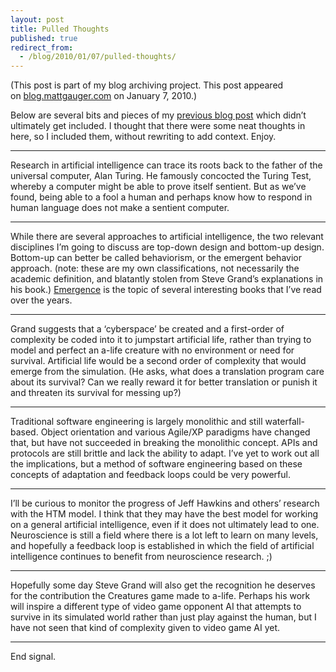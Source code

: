 ```yaml
---
layout: post
title: Pulled Thoughts
published: true
redirect_from:
  - /blog/2010/01/07/pulled-thoughts/
---
```


(This post is part of my blog archiving project. This post appeared on [blog.mattgauger.com](http://blog.mattgauger.com/2010/01/07/pulled-thoughts/#) on January 7, 2010.)

Below are several bits and pieces of my [previous blog post](http://blog.mattgauger.com/2010/01/05/emergent-behavior/) which didn’t ultimately get included. I thought that there were some neat thoughts in here, so I included them, without rewriting to add context. Enjoy.

* * *

Research in artificial intelligence can trace its roots back to the father of the universal computer, Alan Turing. He famously concocted the Turing Test, whereby a computer might be able to prove itself sentient. But as we’ve found, being able to a fool a human and perhaps know how to respond in human language does not make a sentient computer.

* * *

While there are several approaches to artificial intelligence, the two relevant disciplines I’m going to discuss are top-down design and bottom-up design. Bottom-up can better be called behaviorism, or the emergent behavior approach. (note: these are my own classifications, not necessarily the academic definition, and blatantly stolen from Steve Grand’s explanations in his book.) [Emergence](http://en.wikipedia.org/wiki/Emergence) is the topic of several interesting books that I’ve read over the years.

* * *

Grand suggests that a ‘cyberspace’ be created and a first-order of complexity be coded into it to jumpstart artificial life, rather than trying to model and perfect an a-life creature with no environment or need for survival. Artificial life would be a second order of complexity that would emerge from the simulation. (He asks, what does a translation program care about its survival? Can we really reward it for better translation or punish it and threaten its survival for messing up?)

* * *

Traditional software engineering is largely monolithic and still waterfall-based. Object orientation and various Agile/XP paradigms have changed that, but have not succeeded in breaking the monolithic concept. APIs and protocols are still brittle and lack the ability to adapt. I’ve yet to work out all the implications, but a method of software engineering based on these concepts of adaptation and feedback loops could be very powerful.

* * *

I’ll be curious to monitor the progress of Jeff Hawkins and others’ research with the HTM model. I think that they may have the best model for working on a general artificial intelligence, even if it does not ultimately lead to one. Neuroscience is still a field where there is a lot left to learn on many levels, and hopefully a feedback loop is established in which the field of artificial intelligence continues to benefit from neuroscience research. ;)

* * *

Hopefully some day Steve Grand will also get the recognition he deserves for the contribution the Creatures game made to a-life. Perhaps his work will inspire a different type of video game opponent AI that attempts to survive in its simulated world rather than just play against the human, but I have not seen that kind of complexity given to video game AI yet.

* * *

End signal.
